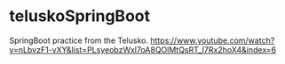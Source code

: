 # teluskoSpringBoot
SpringBoot practice from the Telusko.
https://www.youtube.com/watch?v=nLbvzF1-vXY&list=PLsyeobzWxl7oA8QOlMtQsRT_I7Rx2hoX4&index=6
